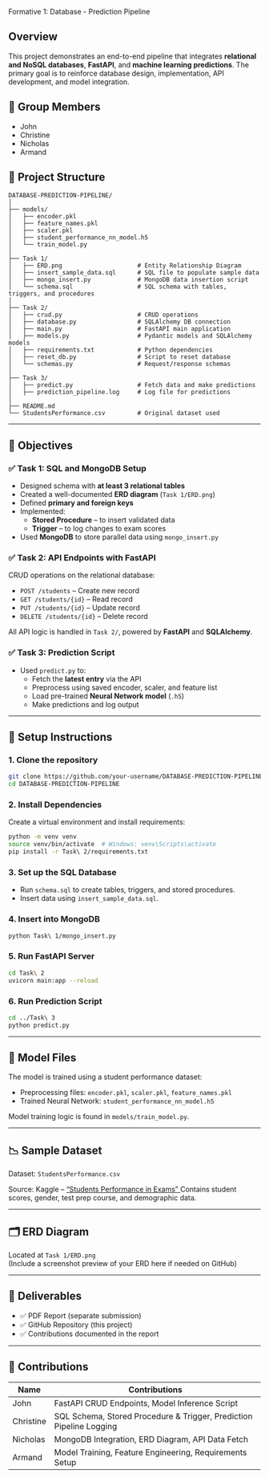  Formative 1: Database - Prediction Pipeline

##  Overview

This project demonstrates an end-to-end pipeline that integrates **relational and NoSQL databases**, **FastAPI**, and **machine learning predictions**. The primary goal is to reinforce database design, implementation, API development, and model integration.

## 👥 Group Members
- John
- Christine
- Nicholas
- Armand

## 📌 Project Structure

```
DATABASE-PREDICTION-PIPELINE/
│
├── models/
│   ├── encoder.pkl
│   ├── feature_names.pkl
│   ├── scaler.pkl
│   ├── student_performance_nn_model.h5
│   └── train_model.py
│
├── Task 1/
│   ├── ERD.png                     # Entity Relationship Diagram
│   ├── insert_sample_data.sql      # SQL file to populate sample data
│   ├── mongo_insert.py             # MongoDB data insertion script
│   └── schema.sql                  # SQL schema with tables, triggers, and procedures
│
├── Task 2/
│   ├── crud.py                     # CRUD operations
│   ├── database.py                 # SQLAlchemy DB connection
│   ├── main.py                     # FastAPI main application
│   ├── models.py                   # Pydantic models and SQLAlchemy models
│   ├── requirements.txt            # Python dependencies
│   ├── reset_db.py                 # Script to reset database
│   └── schemas.py                  # Request/response schemas
│
├── Task 3/
│   ├── predict.py                  # Fetch data and make predictions
│   ├── prediction_pipeline.log     # Log file for predictions
│
├── README.md
└── StudentsPerformance.csv         # Original dataset used
```

---

## 🎯 Objectives

### ✅ Task 1: SQL and MongoDB Setup
- Designed schema with **at least 3 relational tables**
- Created a well-documented **ERD diagram** (`Task 1/ERD.png`)
- Defined **primary and foreign keys**
- Implemented:
  - **Stored Procedure** – to insert validated data
  - **Trigger** – to log changes to exam scores
- Used **MongoDB** to store parallel data using `mongo_insert.py`

### ✅ Task 2: API Endpoints with FastAPI
CRUD operations on the relational database:
- `POST /students` – Create new record
- `GET /students/{id}` – Read record
- `PUT /students/{id}` – Update record
- `DELETE /students/{id}` – Delete record

All API logic is handled in `Task 2/`, powered by **FastAPI** and **SQLAlchemy**.

### ✅ Task 3: Prediction Script
- Used `predict.py` to:
  - Fetch the **latest entry** via the API
  - Preprocess using saved encoder, scaler, and feature list
  - Load pre-trained **Neural Network model** (`.h5`)
  - Make predictions and log output

---

## 📂 Setup Instructions

### 1. Clone the repository
```bash
git clone https://github.com/your-username/DATABASE-PREDICTION-PIPELINE.git
cd DATABASE-PREDICTION-PIPELINE
```

### 2. Install Dependencies
Create a virtual environment and install requirements:
```bash
python -m venv venv
source venv/bin/activate  # Windows: venv\Scripts\activate
pip install -r Task\ 2/requirements.txt
```

### 3. Set up the SQL Database
- Run `schema.sql` to create tables, triggers, and stored procedures.
- Insert data using `insert_sample_data.sql`.

### 4. Insert into MongoDB
```bash
python Task\ 1/mongo_insert.py
```

### 5. Run FastAPI Server
```bash
cd Task\ 2
uvicorn main:app --reload
```

### 6. Run Prediction Script
```bash
cd ../Task\ 3
python predict.py
```

---

## 🧪 Model Files
The model is trained using a student performance dataset:
- Preprocessing files: `encoder.pkl`, `scaler.pkl`, `feature_names.pkl`
- Trained Neural Network: `student_performance_nn_model.h5`

Model training logic is found in `models/train_model.py`.

---

## 📉 Sample Dataset
Dataset: `StudentsPerformance.csv`

Source: Kaggle – [“Students Performance in Exams” ](https://www.kaggle.com/datasets/spscientist/students-performance-in-exams) 
Contains student scores, gender, test prep course, and demographic data.

---

## 🗂 ERD Diagram

Located at `Task 1/ERD.png`  
(Include a screenshot preview of your ERD here if needed on GitHub)

---

## 📄 Deliverables

- ✅ PDF Report (separate submission)
- ✅ GitHub Repository (this project)
- ✅ Contributions documented in the report

---

## 🙌 Contributions

| Name      | Contributions                                                                 |
|-----------|--------------------------------------------------------------------------------|
| John      | FastAPI CRUD Endpoints, Model Inference Script                                |
| Christine | SQL Schema, Stored Procedure & Trigger, Prediction Pipeline Logging           |
| Nicholas  | MongoDB Integration, ERD Diagram, API Data Fetch                              |
| Armand    | Model Training, Feature Engineering, Requirements Setup                       |


```
